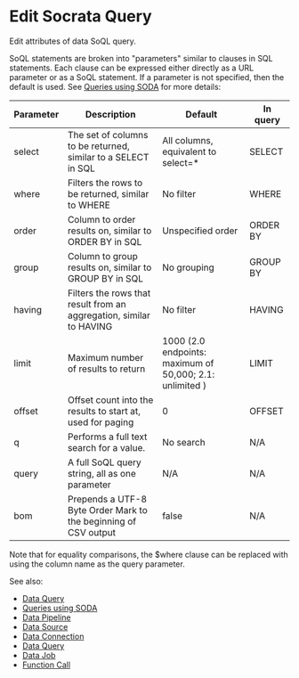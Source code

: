 <!-- TITLE: Edit Socrata Query -->
<!-- SUBTITLE: -->

# Edit Socrata Query

Edit attributes of data SoQL query.

SoQL statements are broken into "parameters" similar to clauses in SQL statements. 
Each clause can be expressed either directly as a URL parameter or as a SoQL statement. 
If a parameter is not specified, then the default is used. 
See [Queries using SODA](https://dev.socrata.com/docs/queries) for more details:

| Parameter | Description | Default | In query |
|-----------|-------------|---------|-----------|
| select    | The set of columns to be returned, similar to a SELECT in SQL | All columns, equivalent to select=\* | SELECT |
| where     | Filters the rows to be returned, similar to WHERE | No filter | WHERE |
| order     | Column to order results on, similar to ORDER BY in SQL | Unspecified order | ORDER BY |
| group     | Column to group results on, similar to GROUP BY in SQL | No grouping | GROUP BY |
| having    | Filters the rows that result from an aggregation, similar to HAVING | No filter | HAVING |
| limit     | Maximum number of results to return | 1000 (2.0 endpoints: maximum of 50,000; 2.1: unlimited ) | LIMIT |
| offset    | Offset count into the results to start at, used for paging | 0 | OFFSET |
| q         | Performs a full text search for a value. | No search | N/A |
| query     | A full SoQL query string, all as one parameter | N/A | N/A |
| bom       | Prepends a UTF-8 Byte Order Mark to the beginning of CSV output | false | N/A |

Note that for equality comparisons, the $where clause can be replaced with using the column 
name as the query parameter.

See also:

  * [Data Query](data-query.md)
  * [Queries using SODA](https://dev.socrata.com/docs/queries)
  * [Data Pipeline](data-pipeline.md)
  * [Data Source](data-source.md)
  * [Data Connection](data-connection.md)
  * [Data Query](data-query.md)
  * [Data Job](data-job.md)
  * [Function Call](../overview/functions/function-call.md)
